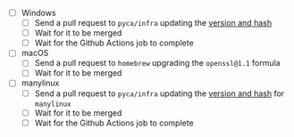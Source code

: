 - [ ] Windows
    - [ ] Send a pull request to `pyca/infra` updating the [version and hash](https://github.com/pyca/infra/blob/master/.github/workflows/build-openssl.yml#L36-L37)
    - [ ] Wait for it to be merged
    - [ ] Wait for the Github Actions job to complete
- [ ] macOS
    - [ ] Send a pull request to `homebrew` upgrading the `openssl@1.1` formula
    - [ ] Wait for it to be merged
- [ ] manylinux
    - [ ] Send a pull request to `pyca/infra` updating the [version and hash](https://github.com/pyca/infra/blob/master/cryptography-manylinux/install_openssl.sh#L5-L6) for `manylinux`
    - [ ] Wait for it to be merged
    - [ ] Wait for the Github Actions job to complete
